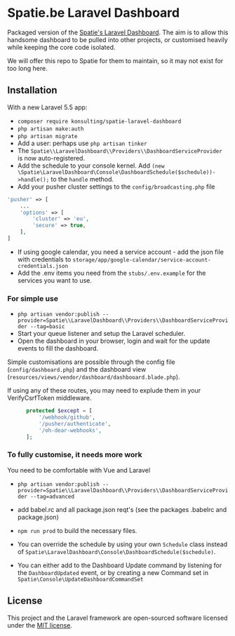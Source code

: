 # Spatie.be Laravel Dashboard

Packaged version of the [Spatie's Laravel Dashboard](https://github.com/spatie/dashboard.spatie.be). The aim is to allow this handsome dashboard to be pulled into other projects, or customised heavily while keeping the core code isolated.

We will offer this repo to Spatie for them to maintain, so it may not exist for too long here.

## Installation

With a new Laravel 5.5 app:

 - `composer require konsulting/spatie-laravel-dashboard`
 - `php artisan make:auth`
 - `php artisan migrate`
 - Add a user: perhaps use `php artisan tinker`
 - The `Spatie\\LaravelDashboard\\Providers\\DashboardServiceProvider` is now auto-registered.
 - Add the schedule to your console kernel. Add `(new \Spatie\LaravelDashboard\Console\DashboardSchedule($schedule))->handle();` to the `handle` method.
 - Add your pusher cluster settings to the `config/broadcasting.php` file
```php
'pusher' => [
    ...
    'options' => [
        'cluster' => 'eu',
        'secure' => true,
    ],
]
```
 - If using google calendar, you need a service account - add the json file with credentials to `storage/app/google-calendar/service-account-credentials.json`
 - Add the .env items you need from the `stubs/.env.example` for the services you want to use.

### For simple use
- `php artisan vendor:publish --provider=Spatie\\LaravelDashboard\\Providers\\DashboardServiceProvider --tag=basic`
- Start your queue listener and setup the Laravel scheduler.
- Open the dashboard in your browser, login and wait for the update events to fill the dashboard.

Simple customisations are possible through the config file (`config/dashboard.php`) and the dashboard view (`resources/views/vendor/dashboard/dashbooard.blade.php`).

If using any of these routes, you may need to explude them in your VerifyCsrfToken middleware.
```php
      protected $except = [
          '/webhook/github',
          '/pusher/authenticate',
          '/oh-dear-webhooks',
      ];
```

### To fully customise, it needs more work
You need to be comfortable with Vue and Laravel

- `php artisan vendor:publish --provider=Spatie\\LaravelDashboard\\Providers\\DashboardServiceProvider --tag=advanced`
- add babel.rc and all package.json reqt's (see the packages .babelrc and package.json)
- `npm run prod` to build the necessary files.

- You can override the schedule by using your own `Schedule` class instead
of `Spatie\LaravelDashboard\Console\DashboardSchedule($schedule)`.
- You can either add to the Dashboard Update command by listening for the `DashboardUpdated` event,
or by creating a new Command set in `Spatie\Console\UpdateDashboardCommandSet`

## License

This project and the Laravel framework are open-sourced software licensed under the [MIT license](http://opensource.org/licenses/MIT).
